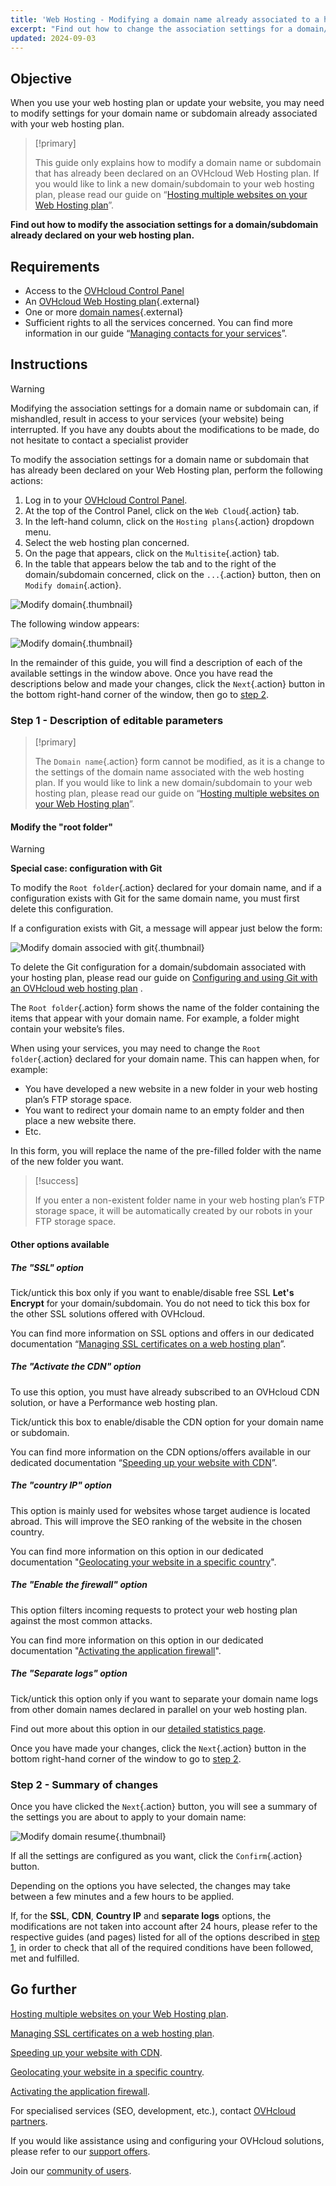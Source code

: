 ```yaml
---
title: 'Web Hosting - Modifying a domain name already associated to a hosting plan'
excerpt: "Find out how to change the association settings for a domain/subdomain name already declared on your web hosting plan"
updated: 2024-09-03
---
```


## Objective

When you use your web hosting plan or update your website, you may need to modify settings for your domain name or subdomain already associated with your web hosting plan.

> [!primary]
>
> This guide only explains how to modify a domain name or subdomain that has already been declared on an OVHcloud Web Hosting plan. If you would like to link a new domain/subdomain to your web hosting plan, please read our guide on “[Hosting multiple websites on your Web Hosting plan](/pages/web_cloud/web_hosting/multisites_configure_multisite)”.
>

**Find out how to modify the association settings for a domain/subdomain already declared on your web hosting plan.**

## Requirements

- Access to the [OVHcloud Control Panel](/links/manager)
- An [OVHcloud Web Hosting plan](/links/web/hosting){.external}
- One or more [domain names](/links/web/domains){.external}
- Sufficient rights to all the services concerned. You can find more information in our guide “[Managing contacts for your services](/pages/account_and_service_management/account_information/managing_contacts)”.

## Instructions

> [!warning]
>
> Modifying the association settings for a domain name or subdomain can, if mishandled, result in access to your services (your website) being interrupted. If you have any doubts about the modifications to be made, do not hesitate to contact a specialist provider
>

To modify the association settings for a domain name or subdomain that has already been declared on your Web Hosting plan, perform the following actions:

1. Log in to your [OVHcloud Control Panel](/links/manager).
2. At the top of the Control Panel, click on the `Web Cloud`{.action} tab.
3. In the left-hand column, click on the `Hosting plans`{.action} dropdown menu.
4. Select the web hosting plan concerned.
5. On the page that appears, click on the `Multisite`{.action} tab.
6. In the table that appears below the tab and to the right of the domain/subdomain concerned, click on the `...`{.action} button, then on `Modify domain`{.action}.

![Modify domain](/pages/assets/screens/control_panel/product-selection/web-cloud/web-hosting/multisite/modify-domain-2.png){.thumbnail}

The following window appears:

![Modify domain](/pages/assets/screens/control_panel/product-selection/web-cloud/web-hosting/multisite/modify-a-domain-step-1-all-disabled.png){.thumbnail}

In the remainder of this guide, you will find a description of each of the available settings in the window above. Once you have read the descriptions below and made your changes, click the `Next`{.action} button in the bottom right-hand corner of the window, then go to [step 2](#step2).

### Step 1 - Description of editable parameters <a name="step1"></a>

> [!primary]
>
> The `Domain name`{.action} form cannot be modified, as it is a change to the settings of the domain name associated with the web hosting plan. If you would like to link a new domain/subdomain to your web hosting plan, please read our guide on “[Hosting multiple websites on your Web Hosting plan](/pages/web_cloud/web_hosting/multisites_configure_multisite)”.
>

#### Modify the "root folder"

> [!warning]
> **Special case: configuration with Git**
>
> To modify the `Root folder`{.action} declared for your domain name, and if a configuration exists with Git for the same domain name, you must first delete this configuration.
>
> If a configuration exists with Git, a message will appear just below the form:
>
> ![Modify domain associed with git](/pages/assets/screens/control_panel/product-selection/web-cloud/web-hosting/multisite/modify-a-domain-step-1-all-disabled-git-message.png){.thumbnail}
>
> To delete the Git configuration for a domain/subdomain associated with your hosting plan, please read our guide on [Configuring and using Git with an OVHcloud web hosting plan](/pages/web_cloud/web_hosting/git_integration_webhosting) .
>

The `Root folder`{.action} form shows the name of the folder containing the items that appear with your domain name. For example, a folder might contain your website’s files.

When using your services, you may need to change the `Root folder`{.action} declared for your domain name. This can happen when, for example:

- You have developed a new website in a new folder in your web hosting plan’s FTP storage space.
- You want to redirect your domain name to an empty folder and then place a new website there.
- Etc.

In this form, you will replace the name of the pre-filled folder with the name of the new folder you want.

> [!success]
>
> If you enter a non-existent folder name in your web hosting plan’s FTP storage space, it will be automatically created by our robots in your FTP storage space.
>

#### Other options available

##### The "SSL" option

Tick/untick this box only if you want to enable/disable free SSL **Let's Encrypt** for your domain/subdomain. You do not need to tick this box for the other SSL solutions offered with OVHcloud.

You can find more information on SSL options and offers in our dedicated documentation “[Managing SSL certificates on a web hosting plan](/pages/web_cloud/web_hosting/ssl_on_webhosting)”.

##### The "Activate the CDN" option

To use this option, you must have already subscribed to an OVHcloud CDN solution, or have a Performance web hosting plan.

Tick/untick this box to enable/disable the CDN option for your domain name or subdomain.

You can find more information on the CDN options/offers available in our dedicated documentation “[Speeding up your website with CDN](/pages/web_cloud/web_hosting/cdn_how_to_use_cdn)”.

##### The "country IP" option

This option is mainly used for websites whose target audience is located abroad. This will improve the SEO ranking of the website in the chosen country.

You can find more information on this option in our dedicated documentation "[Geolocating your website in a specific country](/pages/web_cloud/web_hosting/multisites_geolocation)".

##### The "Enable the firewall" option

This option filters incoming requests to protect your web hosting plan against the most common attacks.

You can find more information on this option in our dedicated documentation "[Activating the application firewall](/pages/web_cloud/web_hosting/multisites_activating_application_firewall)".

##### The "Separate logs" option

Tick/untick this option only if you want to separate your domain name logs from other domain names declared in parallel on your web hosting plan.

Find out more about this option in our [detailed statistics page](/links/web/hosting-traffic-analysis).

Once you have made your changes, click the `Next`{.action} button in the bottom right-hand corner of the window to go to [step 2](#step2).

### Step 2 - Summary of changes <a name="step2"></a>

Once you have clicked the `Next`{.action} button, you will see a summary of the settings you are about to apply to your domain name:

![Modify domain resume](/pages/assets/screens/control_panel/product-selection/web-cloud/web-hosting/multisite/modify-domain-step2.png){.thumbnail}

If all the settings are configured as you want, click the `Confirm`{.action} button.

Depending on the options you have selected, the changes may take between a few minutes and a few hours to be applied.

If, for the **SSL**, **CDN**, **Country IP** and **separate logs** options, the modifications are not taken into account after 24 hours, please refer to the respective guides (and pages) listed for all of the options described in [step 1](#step1), in order to check that all of the required conditions have been followed, met and fulfilled.

## Go further

[Hosting multiple websites on your Web Hosting plan](/pages/web_cloud/web_hosting/multisites_configure_multisite).

[Managing SSL certificates on a web hosting plan](/pages/web_cloud/web_hosting/ssl_on_webhosting).

[Speeding up your website with CDN](/pages/web_cloud/web_hosting/cdn_how_to_use_cdn).

[Geolocating your website in a specific country](/pages/web_cloud/web_hosting/multisites_geolocation).

[Activating the application firewall](/pages/web_cloud/web_hosting/multisites_activating_application_firewall).

For specialised services (SEO, development, etc.), contact [OVHcloud partners](/links/partner).
 
If you would like assistance using and configuring your OVHcloud solutions, please refer to our [support offers](/links/support).
 
Join our [community of users](/links/community).